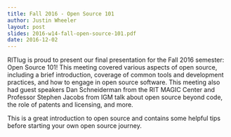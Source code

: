 ```yaml
---
title: Fall 2016 - Open Source 101
author: Justin Wheeler
layout: post
slides: 2016-w14-fall-open-source-101.pdf
date: 2016-12-02
---
```


RITlug is proud to present our final presentation for the Fall 2016 semester: Open Source 101! This meeting covered various aspects of open source, including a brief introduction, coverage of common tools and development practices, and how to engage in open source software. This meeting also had guest speakers Dan Schneiderman from the RIT MAGIC Center and Professor Stephen Jacobs from IGM talk about open source beyond code, the role of patents and licensing, and more.

This is a great introduction to open source and contains some helpful tips before starting your own open source journey.
